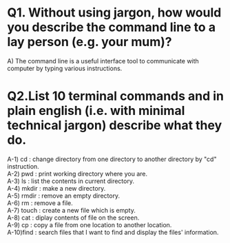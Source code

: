 # Q1. Without using jargon, how would you describe the command line to a lay person (e.g. your mum)? <br>
A) The command line is a useful interface tool to communicate  with computer by typing various instructions.


# Q2.List 10 terminal commands and in plain english (i.e. with minimal technical jargon) describe what they do.  
 A-1) cd : change directory from one directory to another directory by "cd" instruction.  
 A-2) pwd : print working directory where you are.   
 A-3) ls  : list the contents in current directory.  
 A-4) mkdir : make a new directory.  
 A-5) rmdir : remove an empty directory.  
 A-6) rm : remove a file.  
 A-7) touch : create a new file which is empty.  
 A-8) cat : diplay contents of file on the screen.  
 A-9) cp : copy a file from one location to another location.  
 A-10)find : search files that I want to find and display the files' information.  